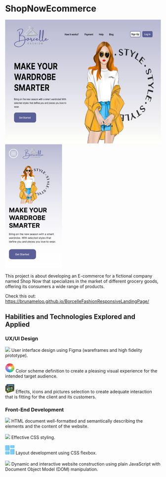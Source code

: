 # ShopNowEcommerce

<div style = "display: inlin_block">
<img src="https://github.com/brunameloo/BorcelleFashionResponsiveLandingPage/blob/main/img/borcelle-desktop-ui.svg" height="400"/>
<img src="https://github.com/brunameloo/BorcelleFashionResponsiveLandingPage/blob/main/img/borcelle-mobile-ui.svg" height="400"/>
</div>

This project is about developing an E-commerce for a fictional company named Shop Now that specializes in the market of different grocery goods, offering its consumers a wide range of products. 

Check this out:
https://brunameloo.github.io/BorcelleFashionResponsiveLandingPage/

## Habilities and Technologies Explored and Applied

### UX/UI Design

<div style="display: inline_block">
  <img src="https://cdn.jsdelivr.net/gh/devicons/devicon/icons/figma/figma-original.svg" width="30px"/>          
  User interface design using Figma (wareframes and high fidelity prototype).
</div>
<br>
<div style="display: inline_block">
  <img src="https://github.com/brunameloo/ReadMeIcons/blob/main/color%20palette.png" width="30px"/>          
  Color scheme definition to create a pleasing visual experience for the intended target audience.
</div>
<br>
<div style="display: inline_block">
  <img src="https://github.com/brunameloo/ReadMeIcons/blob/main/gallery.png" width="30px"/>          
  Effects, icons and pictures selection to create adequate interaction that is fitting for the client and its customers.
</div>

### Front-End Development

<div style="display: inline_block">  
  <img src="https://cdn.jsdelivr.net/gh/devicons/devicon/icons/html5/html5-original.svg" width="30px"/>                   
  HTML document well-formatted and semantically describing the elements and the content of the website.
</div>
<br>
<div style="display: inline_block">  
  <img src="https://cdn.jsdelivr.net/gh/devicons/devicon/icons/css3/css3-original.svg" width="30px"/>          
  Effective CSS styling.
</div>
<br>
<div style="display: inline_block">  
  <img src="https://github.com/brunameloo/ReadMeIcons/blob/main/layout.png" width="30px"/>          
  Layout development using CSS flexbox.
</div>
<br>
<div style="display: inline_block">  
  <img src="https://cdn.jsdelivr.net/gh/devicons/devicon/icons/javascript/javascript-original.svg" width="30px" />                   
  Dynamic and interactive website construction using plain JavaScript with Document Object Model (DOM) manipulation.
</div>
